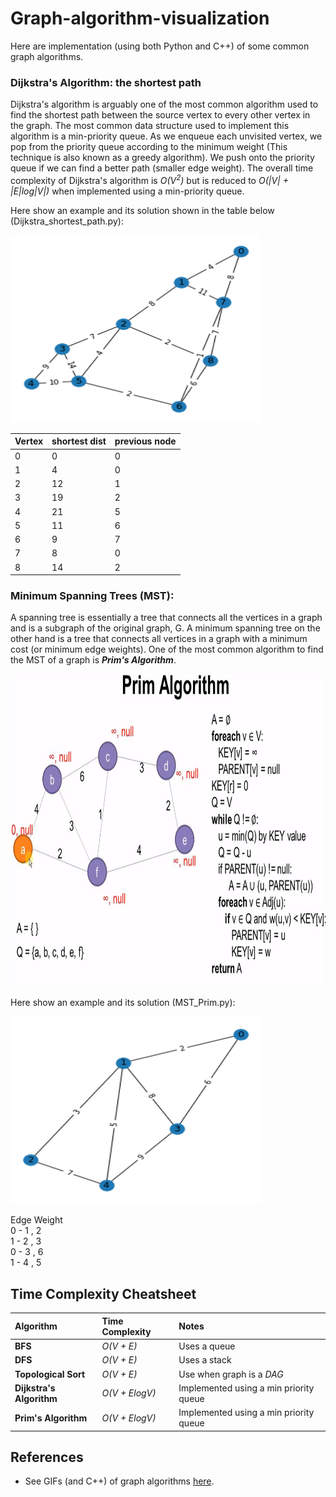 # Graph-algorithm-visualization
Here are implementation (using both Python and C++) of some common graph algorithms.

### Dijkstra's Algorithm: the shortest path

Dijkstra's algorithm is arguably one of the most common algorithm used to find
the shortest path between the source vertex to every other vertex in the graph.
The most common data structure used to implement this algorithm is a
min-priority queue. As we enqueue each unvisited vertex, we pop from the
priority queue according to the minimum weight (This technique is also known as
a greedy algorithm). We push onto the priority queue if we can find a better
path (smaller edge weight). The overall time complexity of Dijkstra's algorithm
is *O(V<sup>2</sup>)* but is reduced to
*O(|V| + |E|log|V|)* when implemented using a min-priority queue.

Here show an example and its solution shown in the table below (Dijkstra_shortest_path.py):

<img src="images/graph_Dijkstra.png" width="400px" height="300px" />



| Vertex 						| shortest dist     				| previous node    			|
| :------------- 					| :------------- 					|	:------------- 		|
|0 	 |0  |	 0|
|1 	 |4 |	 0|
|2	 |12 |	 1|
|3	 |19 |	 2|
|4	 |21 |	 5|
|5	 |11|	 6|
|6 	 |9 |	 7|
|7	 |8 |	 0|
|8 	 |14 |	 2|


### Minimum Spanning Trees (MST):

A spanning tree is essentially a tree that connects all the vertices in a graph
and is a subgraph of the original graph, G. A minimum spanning tree on the other
hand is a tree that connects all vertices in a graph with a minimum cost
(or minimum edge weights). One of the most common algorithm to find the MST of a
graph is ***Prim's Algorithm***. 

<img src="images/MST_prim.png" width="800px" height="500px" />

Here show an example and its solution (MST_Prim.py):

<img src="images/graph_mst_prim.png" width="400px" height="300px" />


Edge 	 Weight\
0 - 1 , 	 2 \
1 - 2 , 	 3 \
0 - 3 , 	 6 \
1 - 4 , 	 5 


## Time Complexity Cheatsheet
| Algorithm 						| Time Complexity     				| Notes     			|
| :------------- 					| :------------- 					|	:------------- 		|
| **BFS** 							| *O(V + E)*						|	Uses a queue					|
| **DFS** 							| *O(V + E)*						|	Uses a stack					|
| **Topological Sort** 				| *O(V + E)*						| Use when graph is a _DAG_					|
| **Dijkstra's Algorithm** 			| *O(V + ElogV)*						|Implemented using a min priority queue|
| **Prim's Algorithm** 				| *O(V + ElogV)*						|Implemented using a min priority queue|


## References

* See GIFs (and C++) of graph algorithms [here](https://github.com/ieeeWang/Graph-Algorithms).
